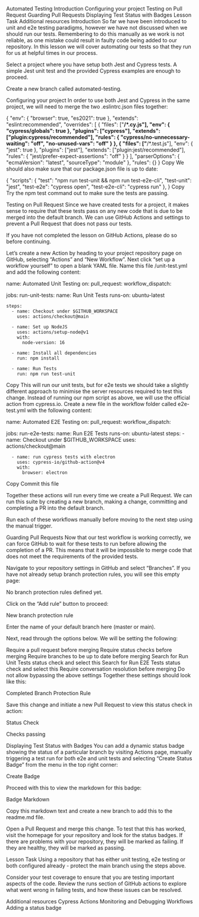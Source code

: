 Automated Testing
Introduction
Configuring your project
Testing on Pull Request
Guarding Pull Requests
Displaying Test Status with Badges
Lesson Task
Additional resources
Introduction
So far we have been introduced to unit and e2e testing paradigms, however we have not discussed when we should run our tests. Remembering to do this manually as we work is not reliable, as one mistake could result in faulty code being added to our repository. In this lesson we will cover automating our tests so that they run for us at helpful times in our process.

Select a project where you have setup both Jest and Cypress tests. A simple Jest unit test and the provided Cypress examples are enough to proceed.

Create a new branch called automated-testing.

Configuring your project
In order to use both Jest and Cypress in the same project, we will need to merge the two .eslintrc.json files together:

{
"env": {
"browser": true,
"es2021": true
},
"extends": "eslint:recommended",
"overrides": [
{
"files": ["**/*.cy.js"],
"env": { "cypress/globals": true },
"plugins": ["cypress"],
"extends": ["plugin:cypress/recommended"],
"rules": {
"cypress/no-unnecessary-waiting": "off",
"no-unused-vars": "off"
}
},
{
"files": ["**/*.test.js"],
"env": { "jest": true },
"plugins": ["jest"],
"extends": ["plugin:jest/recommended"],
"rules": { "jest/prefer-expect-assertions": "off" }
}
],
"parserOptions": {
"ecmaVersion": "latest",
"sourceType": "module"
},
"rules": {}
}
Copy
We should also make sure that our package.json file is up to date:

{
"scripts": {
"test": "npm run test-unit && npm run test-e2e-cli",
"test-unit": "jest",
"test-e2e": "cypress open",
"test-e2e-cli": "cypress run"
},
}
Copy
Try the npm test command out to make sure the tests are passing.

Testing on Pull Request
Since we have created tests for a project, it makes sense to require that these tests pass on any new code that is due to be merged into the default branch. We can use GitHub Actions and settings to prevent a Pull Request that does not pass our tests.

If you have not completed the lesson on GitHub Actions, please do so before continuing.

Let’s create a new Action by heading to your project repository page on GitHub, selecting “Actions” and “New Workflow”. Next click “set up a workflow yourself” to open a blank YAML file. Name this file /unit-test.yml and add the following content:

name: Automated Unit Testing
on:
pull_request:
workflow_dispatch:

jobs:
run-unit-tests:
name: Run Unit Tests
runs-on: ubuntu-latest

    steps:
      - name: Checkout under $GITHUB_WORKSPACE
        uses: actions/checkout@main

      - name: Set up NodeJS
        uses: actions/setup-node@v1
        with:
          node-version: 16

      - name: Install all dependencies
        run: npm install

      - name: Run Tests
        run: npm run test-unit

Copy
This will run our unit tests, but for e2e tests we should take a slightly different approach to minimise the server resources required to test this change. Instead of running our npm script as above, we will use the official action from cypress.io. Create a new file in the workflow folder called e2e-test.yml with the following content:

name: Automated E2E Testing
on:
pull_request:
workflow_dispatch:

jobs:
run-e2e-tests:
name: Run E2E Tests
runs-on: ubuntu-latest
steps: - name: Checkout under $GITHUB_WORKSPACE
uses: actions/checkout@main

      - name: run cypress tests with electron
        uses: cypress-io/github-action@v4
        with:
          browser: electron

Copy
Commit this file

Together these actions will run every time we create a Pull Request. We can run this suite by creating a new branch, making a change, committing and completing a PR into the default branch.

Run each of these workflows manually before moving to the next step using the manual trigger.

Guarding Pull Requests
Now that our test workflow is working correctly, we can force GitHub to wait for these tests to run before allowing the completion of a PR. This means that it will be impossible to merge code that does not meet the requirements of the provided tests.

Navigate to your repository settings in GitHub and select “Branches”. If you have not already setup branch protection rules, you will see this empty page:

No branch protection rules defined yet.

Click on the “Add rule” button to proceed:

New branch protection rule

Enter the name of your default branch here (master or main).

Next, read through the options below. We will be setting the following:

Require a pull request before merging
Require status checks before merging
Require branches to be up to date before merging
Search for Run Unit Tests status check and select this
Search for Run E2E Tests status check and select this
Require conversation resolution before merging
Do not allow bypassing the above settings
Together these settings should look like this:

Completed Branch Protection Rule

Save this change and initiate a new Pull Request to view this status check in action:

Status Check

Checks passing

Displaying Test Status with Badges
You can add a dynamic status badge showing the status of a particular branch by visiting Actions page, manually triggering a test run for both e2e and unit tests and selecting “Create Status Badge” from the menu in the top right corner:

Create Badge

Proceed with this to view the markdown for this badge:

Badge Markdown

Copy this markdown text and create a new branch to add this to the readme.md file.

Open a Pull Request and merge this change. To test that this has worked, visit the homepage for your repository and look for the status badges. If there are problems with your repository, they will be marked as failing. If they are healthy, they will be marked as passing.

Lesson Task
Using a repository that has either unit testing, e2e testing or both configured already - protect the main branch using the steps above.

Consider your test coverage to ensure that you are testing important aspects of the code. Review the runs section of GitHub actions to explore what went wrong in failing tests, and how these issues can be resolved.

Additional resources
Cypress Actions
Monitoring and Debugging Workflows
Adding a status badge
